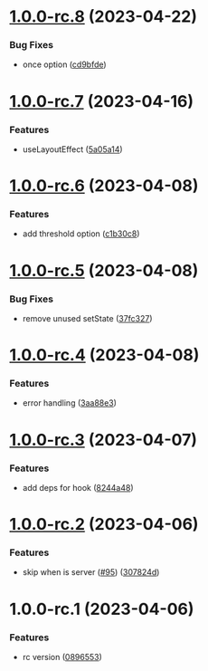 # [1.0.0-rc.8](https://github.com/jyunhanlin/react-until-interactive/compare/v1.0.0-rc.7...v1.0.0-rc.8) (2023-04-22)


### Bug Fixes

* once option ([cd9bfde](https://github.com/jyunhanlin/react-until-interactive/commit/cd9bfdedfd8303bf707ea7c2a77993754c137631))

# [1.0.0-rc.7](https://github.com/jyunhanlin/react-until-interactive/compare/v1.0.0-rc.6...v1.0.0-rc.7) (2023-04-16)


### Features

* useLayoutEffect ([5a05a14](https://github.com/jyunhanlin/react-until-interactive/commit/5a05a1490b0dab13a3b81f48ceb0dfce2bd69ed1))

# [1.0.0-rc.6](https://github.com/jyunhanlin/react-until-interactive/compare/v1.0.0-rc.5...v1.0.0-rc.6) (2023-04-08)


### Features

* add threshold option ([c1b30c8](https://github.com/jyunhanlin/react-until-interactive/commit/c1b30c8dabb6fce8ddc9d7923ccdf61aa53d4446))

# [1.0.0-rc.5](https://github.com/jyunhanlin/react-until-interactive/compare/v1.0.0-rc.4...v1.0.0-rc.5) (2023-04-08)


### Bug Fixes

* remove unused setState ([37fc327](https://github.com/jyunhanlin/react-until-interactive/commit/37fc327d2e2e0ac2dedbd25442637207e085038a))

# [1.0.0-rc.4](https://github.com/jyunhanlin/react-until-interactive/compare/v1.0.0-rc.3...v1.0.0-rc.4) (2023-04-08)


### Features

* error handling ([3aa88e3](https://github.com/jyunhanlin/react-until-interactive/commit/3aa88e3c1e1d6f065f2d786a5e03e59ef9cccdc8))

# [1.0.0-rc.3](https://github.com/jyunhanlin/react-until-interactive/compare/v1.0.0-rc.2...v1.0.0-rc.3) (2023-04-07)


### Features

* add deps for hook ([8244a48](https://github.com/jyunhanlin/react-until-interactive/commit/8244a481cefa0bf32e55720f9beb55bba7f2ce61))

# [1.0.0-rc.2](https://github.com/jyunhanlin/react-until-interactive/compare/v1.0.0-rc.1...v1.0.0-rc.2) (2023-04-06)


### Features

* skip when is server ([#95](https://github.com/jyunhanlin/react-until-interactive/issues/95)) ([307824d](https://github.com/jyunhanlin/react-until-interactive/commit/307824dde6b9edf6e73c46c8944dc95d03eb647e))

# 1.0.0-rc.1 (2023-04-06)


### Features

* rc version ([0896553](https://github.com/jyunhanlin/react-until-interactive/commit/089655322120baa27d279c158fd0fc65a3f5c6ad))
